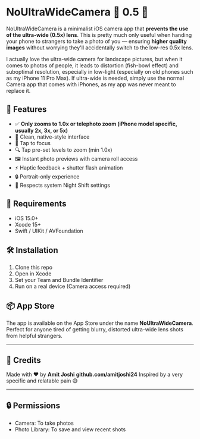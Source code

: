 # NoUltraWideCamera 📸 0.5 🚫

NoUltraWideCamera is a minimalist iOS camera app that **prevents the use of the ultra-wide (0.5x) lens**. This is pretty much only useful when handing your phone to strangers to take a photo of you — ensuring **higher quality images** without worrying they'll accidentally switch to the low-res 0.5x lens. 

I actually love the ultra-wide camera for landscape pictures, but when it comes to photos of people, it leads to distortion (fish-bowl effect) and suboptimal resolution, especially in low-light (especially on old phones such as my iPhone 11 Pro Max). If ultra-wide is needed, simply use the normal Camera app that comes with iPhones, as my app was never meant to replace it.

## 🚀 Features

- ✅ **Only zooms to 1.0x or telephoto zoom (iPhone model specific, usually 2x, 3x, or 5x)**
- 📸 Clean, native-style interface
- 🤳 Tap to focus
- 🔍 Tap pre-set levels to zoom (min 1.0x)
- 🖼 Instant photo previews with camera roll access
- ⚡️ Haptic feedback + shutter flash animation
- 🔒 Portrait-only experience
- 🌙 Respects system Night Shift settings

## 🔧 Requirements

- iOS 15.0+
- Xcode 15+
- Swift / UIKit / AVFoundation

## 🛠 Installation

1. Clone this repo
2. Open in Xcode
3. Set your Team and Bundle Identifier
4. Run on a real device (Camera access required)

## 📦 App Store

The app is available on the App Store under the name **NoUltraWideCamera**.  
Perfect for anyone tired of getting blurry, distorted ultra-wide lens shots from helpful strangers.

---

## 🙌 Credits

Made with ❤️ by **Amit Joshi**
**github.com/amitjoshi24**
Inspired by a very specific and relatable pain 😅

---

## 🔒 Permissions

- Camera: To take photos  
- Photo Library: To save and view recent shots

